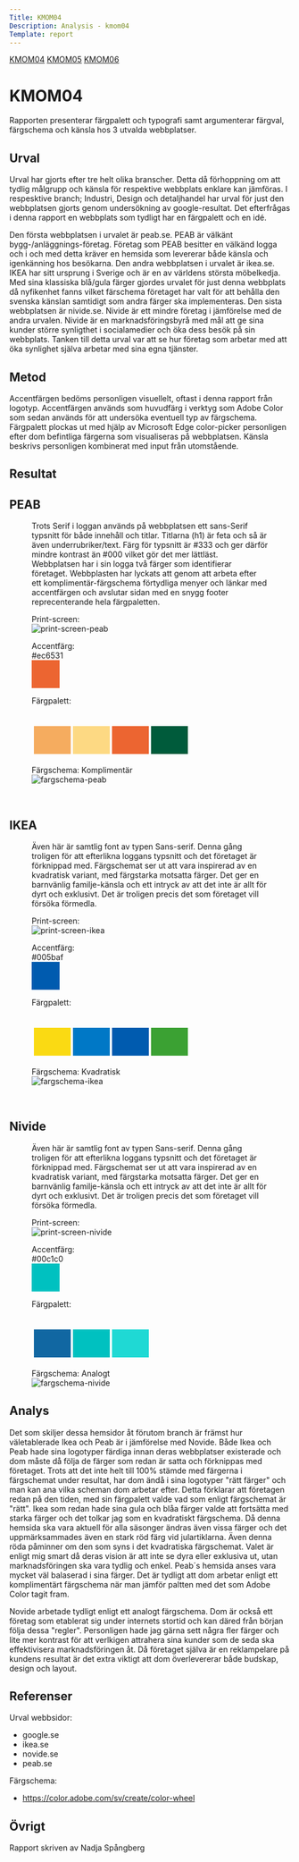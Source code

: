 ```yaml
---
Title: KMOM04
Description: Analysis - kmom04
Template: report
---
```


<nav class="nav">
    <a href="%base_url%?analysis/01_colors">KMOM04</a>
    <a href="%base_url%?analysis/02_load">KMOM05</a>
    <a href="%base_url%?analysis/03_designprincip">KMOM06</a>
</nav>

KMOM04
==========================

Rapporten presenterar färgpalett och typografi samt argumenterar färgval, färgschema och känsla hos 3 utvalda webbplatser.

Urval
-----------------------

Urval har gjorts efter tre helt olika branscher. Detta då förhoppning om att tydlig målgrupp och känsla för respektive webbplats enklare kan jämföras. I respesktive branch; Industri, Design och detaljhandel har urval för just den webbplatsen gjorts genom undersökning av google-resultat. Det efterfrågas i denna rapport en webbplats som tydligt har en färgpalett och en idé. 

Den första webbplatsen i urvalet är peab.se. PEAB är välkänt bygg-/anläggnings-företag. Företag som PEAB besitter en välkänd logga och i och med detta kräver en hemsida som levererar både känsla och igenkänning hos besökarna.
Den andra webbplatsen i urvalet är ikea.se. IKEA har sitt ursprung i Sverige och är en av världens största möbelkedja. Med sina klassiska blå/gula färger gjordes urvalet för just denna webbplats då nyfikenhet fanns vilket färschema företaget har valt för att behålla den svenska känslan
samtidigt som andra färger ska implementeras. 
Den sista webbplatsen är nivide.se. Nivide är ett mindre företag i jämförelse med de andra urvalen. Nivide är en marknadsföringsbyrå med mål att ge sina kunder större synligthet i socialamedier och öka dess besök på sin webbplats. Tanken till detta urval var att se hur företag som arbetar med att öka synlighet själva arbetar med sina egna tjänster.

Metod
-----------------------

Accentfärgen bedöms personligen visuellelt, oftast i denna rapport från logotyp. Accentfärgen används som huvudfärg i verktyg som Adobe Color som sedan används för att undersöka eventuell typ av färgschema. Färgpalett plockas ut med hjälp av Microsoft Edge color-picker personligen efter dom befintliga färgerna som visualiseras på webbplatsen. Känsla beskrivs personligen kombinerat med input från utomstående. 

Resultat
-----------------------

<grid class="result">
<h2> PEAB </h2>
<figure class="text">
<figcaption> 
 Trots Serif i loggan används på webbplatsen ett sans-Serif typsnitt för både innehåll och titlar. Titlarna (h1) är feta och så är även
 underrubriker/text. Färg för typsnitt är #333 och ger därför mindre kontrast än #000 vilket gör det mer lättläst. 
Webbplatsen har i sin logga två färger som identifierar företaget. Webbplasten har lyckats att genom att arbeta efter ett komplimentär-färgschema förtydliga menyer och länkar med accentfärgen och avslutar sidan med en snygg footer reprecenterande hela färgpaletten. 

</figcaption>
</figure>

<figure class="print-screen">
<figcaption>Print-screen:</figcaption>
<img src="../assets/img/peab.jpg" class="pic" alt="print-screen-peab">
</figure>

<figure class="accentfarg">
<figcaption>Accentfärg: <br>#ec6531 <div style="height: 50px; width: 50px; background-color: #ec6531"></div></figcaption>
</figure>
 

<figure class="fargpalett">
<figcaption> Färgpalett: </figcaption>
<br>
<table style="border-spacing: 4px; border-collapse: separate">
<tr>
<td style="height: 50px; width: 50px; background-color: #f5ac5f">
<td style="height: 50px; width: 50px; background-color: #fdd983">
<td style="height: 50px; width: 50px; background-color: #ec6531">
<td style="height: 50px; width: 50px; background-color: #005b3b">
</tr>
</table>
</figure>

<figure class="fargschema">
<figcaption>Färgschema: Komplimentär </figcaption>
<img src="../assets/img/peab-fargschema.jpg" class="pic" alt="fargschema-peab">
</figure>

</grid>

<br>

<grid class="result">
<h2> IKEA </h2>
<figure class="text">
<figcaption>
Även här är samtlig font av typen Sans-serif. Denna gång troligen för att efterlikna loggans typsnitt och det företaget är förknippad med.
Färgschemat ser ut att vara inspirerad av en kvadratisk variant, med färgstarka motsatta färger. Det ger en barnvänlig familje-känsla och ett intryck av att det inte är allt för dyrt och exklusivt. Det är troligen precis det som företaget vill försöka förmedla. 

</figcaption>
</figure>
<figure class="print-screen">
<figcaption>Print-screen:</figcaption>
<img src="../assets/img/ikea.jpg" class="pic" alt="print-screen-ikea">
</figure>

<figure class="accentfarg">
<figcaption>Accentfärg: <br>#005baf <div style="height: 50px; width: 50px; background-color: #005baf"></div></figcaption>
</figure>
 

<figure class="fargpalett">
<figcaption> Färgpalett: </figcaption>
<br>
<table style="border-spacing: 4px; border-collapse: separate">
<tr>
<td style="height: 50px; width: 50px; background-color: #fada13">
<td style="height: 50px; width: 50px; background-color: #0078c6">
<td style="height: 50px; width: 50px; background-color: #005baf">
<td style="height: 50px; width: 50px; background-color: #3ba133">
</tr>
</table>
</figure>

<figure class="fargschema">
<figcaption>Färgschema: Kvadratisk </figcaption>
<img src="../assets/img/ikea-fargschema.jpg" class="pic" alt="fargschema-ikea">
</figure>

</grid>

<br>

<grid class="result">
<h2> Nivide </h2>
<figure class="text">
<figcaption>
Även här är samtlig font av typen Sans-serif. Denna gång troligen för att efterlikna loggans typsnitt och det företaget är förknippad med.
Färgschemat ser ut att vara inspirerad av en kvadratisk variant, med färgstarka motsatta färger. Det ger en barnvänlig familje-känsla och ett intryck av att det inte är allt för dyrt och exklusivt. Det är troligen precis det som företaget vill försöka förmedla. 
</figcaption>
</figure>


<figure class="print-screen">
<figcaption>Print-screen:</figcaption>
<img src="../assets/img/nivide.jpg" class="pic" alt="print-screen-nivide">
</figure>

<figure class="accentfarg">
<figcaption>Accentfärg: <br>#00c1c0 <div style="height: 50px; width: 50px; background-color: #00c1c0"></div></figcaption>
</figure>
 

<figure class="fargpalett">
<figcaption> Färgpalett: </figcaption>
<br>
<table style="border-spacing: 4px; border-collapse: separate">
<tr>
<td style="height: 50px; width: 50px; background-color: #1167a2">
<td style="height: 50px; width: 50px; background-color: #00c1c0">
<td style="height: 50px; width: 50px; background-color: #1fd9d4">
</tr>
</table>
</figure>

<figure class="fargschema">
<figcaption>Färgschema: Analogt </figcaption>
<img src="../assets/img/nivide-fargschema.jpg" class="pic" alt="fargschema-nivide">
</figure>
</grid>

Analys
-----------------------
Det som skiljer dessa hemsidor åt förutom branch är främst hur väletablerade Ikea och Peab är i jämförelse med Novide. 
Både Ikea och Peab hade sina logotyper färdiga innan deras webbplatser existerade och dom måste då följa de färger som 
redan är satta och förknippas med företaget. Trots att det inte helt till 100% stämde med färgerna i färgschemat under resultat, 
har dom ändå i sina logotyper "rätt färger" och man kan ana vilka scheman dom arbetar efter. Detta förklarar att företagen 
redan på den tiden, med sin färgpalett valde vad som enligt färgschemat är "rätt". Ikea som redan hade sina gula och 
blåa färger valde att fortsätta med starka färger och det tolkar jag som en kvadratiskt färgschema. Då denna hemsida 
ska vara aktuell för alla säsonger ändras även vissa färger och det uppmärksammades även en stark röd färg vid 
julartiklarna. Även denna röda påminner om den som syns i det kvadratiska färgschemat. Valet är enligt mig smart 
då deras vision är att inte se dyra eller exklusiva ut, utan marknadsföringen ska vara tydlig och enkel. Peab´s 
hemsida anses vara mycket väl balaserad i sina färger. Det är tydligt att dom arbetar enligt ett komplimentärt 
färgschema när man jämför paltten med det som Adobe Color tagit fram. 

Novide arbetade tydligt enligt ett analogt färgschema. Dom är också ett företag som etablerat sig under 
internets stortid och kan däred från början följa dessa "regler". Personligen hade jag gärna sett några 
fler färger och lite mer kontrast för att verlkigen attrahera sina kunder som de seda ska effektivisera 
marknadsföringen åt. Då företaget själva är en reklampelare på kundens resultat är det extra viktigt att 
dom överlevererar både budskap, design och layout.  


Referenser
-----------------------

Urval webbsidor:
- google.se
- ikea.se
- novide.se
- peab.se

Färgschema:
- https://color.adobe.com/sv/create/color-wheel

Övrigt
-----------------------
Rapport skriven av Nadja Spångberg

